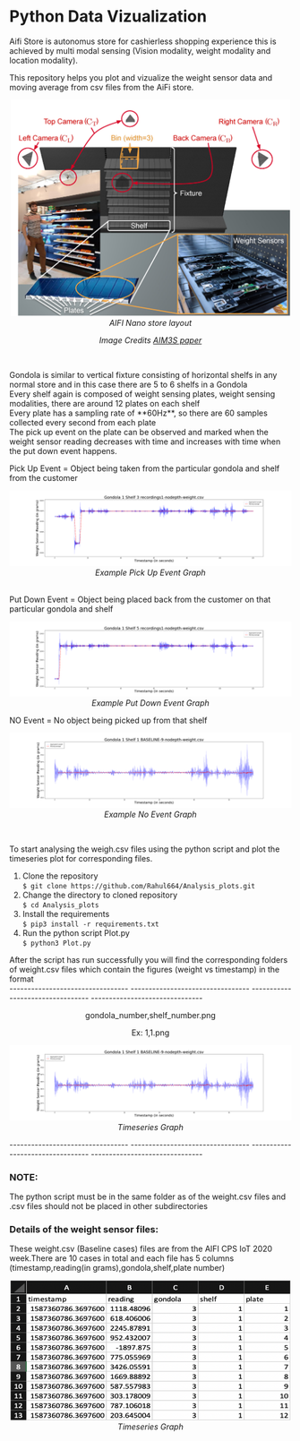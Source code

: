 # Python Data Vizualization

Aifi Store is autonomus store for cashierless shopping experience this is achieved by multi modal sensing (Vision modality, weight modality and location modality).
<br />

This repository helps you plot and vizualize the weight sensor data and moving average from csv files from the AiFi store.
<br />
<p align="center">
<img src="images/plates.png" width="500" class="center">
  </br>
  <em>AIFI Nano store layout</em>
  </br>
  <p align="center">
  <em>Image Credits <a href="https://dl.acm.org/doi/10.1145/3360322.3361018" target="_blank">AIM3S paper</a></em>
  </p>
</p>
<br/>
<p>
  Gondola is similar to vertical fixture consisting of horizontal shelfs in any normal store and in this case there are 5 to 6 shelfs in a Gondola </br>
  Every shelf again is composed of weight sensing plates, weight sensing modalities, there are around 12 plates on each shelf</br>
  Every plate has a sampling rate of **60Hz**, so there are 60 samples collected every second from each plate <br/>
  The pick up event on the plate can be observed and marked when the weight sensor reading decreases with time and increases with time when the put down event happens.</br>
  
  Pick Up Event = Object being taken from the particular gondola and shelf from the customer</br>
  <p align="center">
<img src="images/1,3.png" class="center">
  </br>
  <em>Example Pick Up Event Graph</em>
  </br>
</p>
</br>
Put Down Event = Object being placed back from the customer on that particular gondola and shelf </br>
<p align="center">
<img src="images/1,5.png" class="center">
  </br>
  <em>Example Put Down Event Graph</em>
  </br>
</p>
NO Event = No object being picked up from that shelf </br>
  <p align="center">
<img src="images/1,1.png" class="center">
  </br>
  <em>Example No Event Graph</em>
  </br>
</p>
</br>
  
</p>




To start analysing the weigh.csv files using the python script and plot the timeseries plot for corresponding files.
1. Clone the repository<br />
`$ git clone https://github.com/Rahul664/Analysis_plots.git`<br />
2. Change the directory to cloned repository<br/>
`$ cd Analysis_plots`<br />
3. Install the requirements <br/>
`$ pip3 install -r requirements.txt`<br/>
4. Run the python script Plot.py<br />
`$ python3 Plot.py`<br />

After the script has run successfully you will find the corresponding folders of weight.csv files which contain the figures (weight vs timestamp) in the format<br /> 
--------------------------------- --------------------------------- --------------------------------- ------------------------------- <br />

<p align="center">
gondola_number,shelf_number.png   <br />
</p>
<p align="center">
Ex: 1,1.png<br/>
</p>
<p align="center">
<img src="images/1,1.png" class="center">
  </br>
  <em>Timeseries Graph</em>
  </br>
</p>

--------------------------------- --------------------------------- --------------------------------- ------------------------------- <br />


### NOTE:
The python script must be in the same folder as of the weight.csv files and .csv files should not be placed in other subdirectories <br/>
### Details of the weight sensor files:
<p>
  These weight.csv (Baseline cases) files are from the AIFI CPS IoT 2020 week.There are 10 cases in total and each file has 5 columns (timestamp,reading(in grams),gondola,shelf,plate number)<br/>
  <p align="center">
<img src="images/weight_file.png" height="250" width="500" class="center">
  </br>
  <em>Timeseries Graph</em>
  </br>
</p>
</p>

